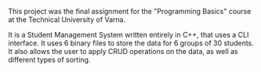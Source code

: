 This project was the final assignment for the "Programming Basics" course at the Technical University of Varna.

It is a Student Management System written entirely in C++, that uses a CLI interface. It uses 6 binary files to 
store the data for 6 groups of 30 students. It also allows the user to apply CRUD operations on the data, as well as different types of sorting.
